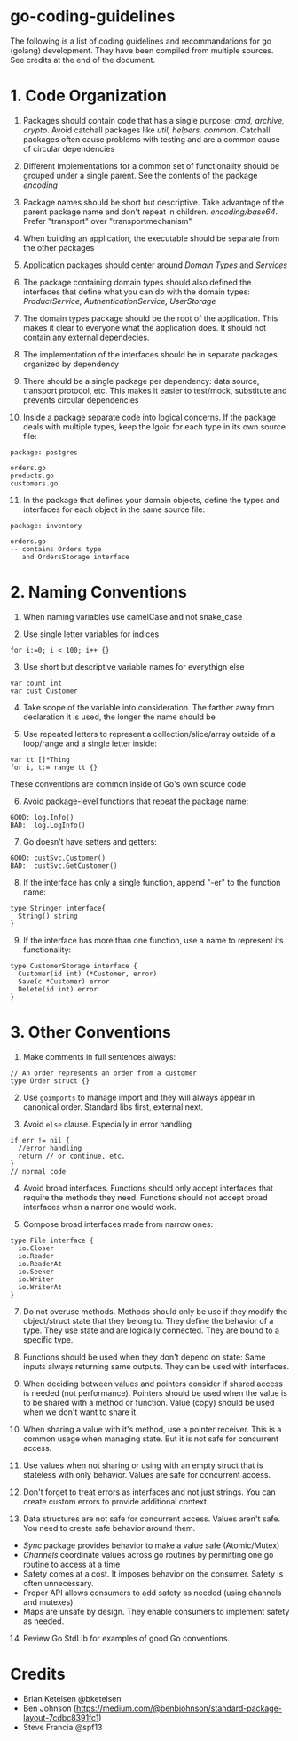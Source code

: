 # go-coding-guidelines

The following is a list of coding guidelines and recommandations for go (golang) development. They have been compiled from multiple sources. See credits at the end of the document.

# 1. Code Organization

1. Packages should contain code that has a single purpose: _cmd, archive, crypto_. Avoid catchall packages like _util, helpers, common_. Catchall packages often cause problems with testing and are a common cause of circular dependencies

2. Different implementations for a common set of functionality should be grouped under a single parent. See the contents of the package _encoding_

3. Package names should be short but descriptive. Take advantage of the parent package name and don't repeat in children. _encoding/base64_. Prefer "transport" over "transportmechanism"

4. When building an application, the executable should be separate from the other packages

5. Application packages should center around _Domain Types_ and _Services_

6. The package containing domain types should also defined the interfaces that define what you can do with the domain types:
_ProductService, AuthenticationService, UserStorage_

7. The domain types package should be the root of the application. This makes it clear to everyone what the application does. It should not contain any external dependecies.

8. The implementation of the interfaces should be in separate packages organized by dependency

9. There should be a single package per dependency: data source, transport protocol, etc. This makes it easier to test/mock, substitute and prevents circular dependencies

10. Inside a package separate code into logical concerns. If the package deals with multiple types, keep the lgoic for each type in its own source file:

```
package: postgres

orders.go
products.go
customers.go
```

11. In the package that defines your domain objects, define the types and interfaces for each object in the same source file:

```
package: inventory

orders.go
-- contains Orders type
   and OrdersStorage interface
```

# 2. Naming Conventions

1. When naming variables use camelCase and not snake_case

2. Use single letter variables for indices

```
for i:=0; i < 100; i++ {}
```

3. Use short but descriptive variable names for everythign else

```
var count int
var cust Customer
```

4. Take scope of the variable into consideration. The farther away from declaration it is used, the longer the name should be

5. Use repeated letters to represent a collection/slice/array outside of a loop/range and a single letter inside:

```
var tt []*Thing
for i, t:= range tt {}
```

These conventions are common inside of Go's own source code

6. Avoid package-level functions that repeat the package name:

```
GOOD: log.Info()
BAD:  log.LogInfo()
```

7. Go doesn't have setters and getters:

```
GOOD: custSvc.Customer()
BAD:  custSvc.GetCustomer()
```

8. If the interface has only a single function, append "-er" to the function name:

```
type Stringer interface{
  String() string
}
```

9. If the interface has more than one function, use a name to represent its functionality:

```
type CustomerStorage interface {
  Customer(id int) (*Customer, error)
  Save(c *Customer) error
  Delete(id int) error
}
```

# 3. Other Conventions

1. Make comments in full sentences always:

```
// An order represents an order from a customer
type Order struct {}
```

2. Use `goimports` to manage import and they will always appear in canonical order. Standard libs first, external next.

3. Avoid `else` clause. Especially in error handling

```
if err != nil {
  //error handling
  return // or continue, etc.
}
// normal code
```

4. Avoid broad interfaces. Functions should only accept interfaces that require the methods they need. Functions should not accept broad interfaces when a narror one would work. 

6. Compose broad interfaces made from narrow ones:

```
type File interface {
  io.Closer
  io.Reader
  io.ReaderAt
  io.Seeker
  io.Writer
  io.WriterAt
}
```

7. Do not overuse methods. Methods should only be use if they modify the object/struct state that they belong to. They define the behavior of a type. They use state and are logically connected. They are bound to a specific type.

8. Functions should be used when they don't depend on state: Same inputs always returning same outputs. They can be used with interfaces.

9. When deciding between values and pointers consider if shared access is needed (not performance). Pointers should be used when the value is to be shared with a method or function. Value (copy) should be used when we don't want to share it.

10. When sharing a value with it's method, use a pointer receiver. This is a common usage when managing state. But it is not safe for concurrent access.

11. Use values when not sharing or using with an empty struct that is stateless with only behavior. Values are safe for concurrent access.

12. Don't forget to treat errors as interfaces and not just strings. You can create custom errors to provide additional context.

13. Data structures are not safe for concurrent access. Values aren't safe. You need to create safe behavior around them.
  - _Sync_ package provides behavior to make a value safe (Atomic/Mutex)
  - _Channels_ coordinate values across go routines by permitting one go routine to access at a time
  - Safety comes at a cost. It imposes behavior on the consumer. Safety is often unnecessary.
  - Proper API allows consumers to add safety as needed (using channels and mutexes)
  - Maps are unsafe by design. They enable consumers to implement safety as needed.

14. Review Go StdLib for examples of good Go conventions.

# Credits
- Brian Ketelsen @bketelsen
- Ben Johnson (https://medium.com/@benbjohnson/standard-package-layout-7cdbc8391fc1)
- Steve Francia @spf13
